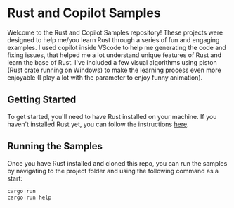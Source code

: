 # Rust and Copilot Samples

Welcome to the Rust and Copilot Samples repository! These projects were designed to help me/you learn Rust through a series of fun and engaging examples. I used copilot inside VScode to help me generating the code and fixing issues, that helped me a lot understand unique features of Rust and learn the base of Rust. I've included a few visual algorithms using piston (Rust crate running on Windows) to make the learning process even more enjoyable (I play a lot with the parameter to enjoy funny animation).

## Getting Started

To get started, you'll need to have Rust installed on your machine. If you haven't installed Rust yet, you can follow the instructions [here](https://www.rust-lang.org/learn/get-started).

## Running the Samples

Once you have Rust installed and cloned this repo, you can run the samples by navigating to the project folder and using the following command as a start:

```sh
cargo run
cargo run help
